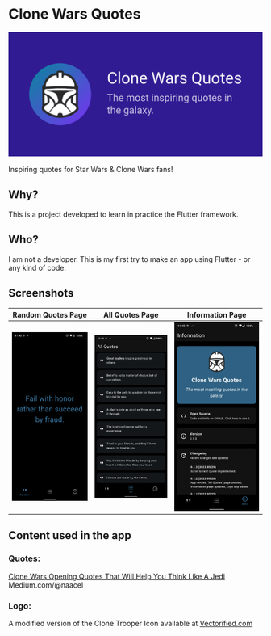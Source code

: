 # Clone Wars Quotes
![alt text: Banner with a Clone Trooper helmet logo, app name: 'Clone Wars Quotes' and slogan: 'The most inspiring quotes in the galaxy'.](/images/banner.png)

Inspiring quotes for Star Wars & Clone Wars fans!

## Why?
This is a project developed to learn in practice the Flutter framework.

## Who?
I am not a developer. 
This is my first try to make an app using Flutter - or any kind of code. 

## Screenshots
| Random Quotes Page                                  | All Quotes Page                                     | Information Page                                    |
|-----------------------------------------------------|-----------------------------------------------------|-----------------------------------------------------|
| ![alt text: Screenshot 1](/images/screenshot_1.png) | ![alt text: Screenshot 2](/images/screenshot_2.png) | ![alt text: Screenshot 3](/images/screenshot_3.png) |


## Content used in the app

### Quotes:
[Clone Wars Opening Quotes That Will Help You Think Like A Jedi](https://medium.com/illumination/clone-wars-opening-quotes-that-will-help-you-think-like-a-jedi-64d0300653b3) 
Medium.com/@naacel

### Logo:
A modified version of the Clone Trooper Icon available at [Vectorified.com](https://vectorified.com/clone-trooper-icon)
